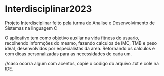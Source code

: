 # Interdisciplinar2023
Projeto Interdisciplinar feito pela turma de Analise e Desenvolvimento de Sistemas na linguagem C 

O aplicativo tem como objetivo auxilar na vida fitness do usuario, recolhendo informções do mesmo, fazendo calculos de IMC, TMB e peso ideal, desenvolvidos por especialistas da area.
Retornando os calculos e com dicas personalizadas para as necessidades de cada um.

//caso ocorra algum com acentos, copie o codigo do arquivo .txt e cole na IDE.
